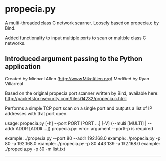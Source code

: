 propecia.py
===========

A multi-threaded class C network scanner. Loosely based on propecia.c by Bind.

Added functionality to input multiple ports to scan or multiple class C networks. 

Introduced argument passing to the Python application
-----

Created by Michael Allen (http://www.MikeAllen.org)
Modified by Ryan Villarreal

Based on the original propecia port scanner written by Bind, available here:
    http://packetstormsecurity.com/files/14232/propecia.c.html

Performs a simple TCP port scan on a single port and outputs a list of IP 
addresses with that port open.  

usage: propecia.py [-h] --port PORT [PORT ...] [-V]
                   (--multi [MULTI] | --addr ADDR [ADDR ...])
propecia.py: error: argument --port/-p is required

example: ./propecia.py --port 80 --addr 192.168.0
example: ./propecia.py -p 80 -a 192.168.0
example: ./propecia.py -p 80 443 139 -a 192.168.0
example: ./propecia.py -p 80 -m list.txt

-----


